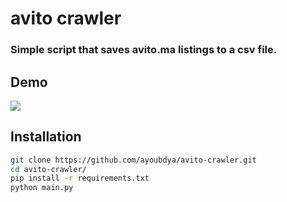 # avito crawler

### Simple script that saves avito.ma listings to a csv file.

## Demo

![](https://i.imgur.com/GDaMuVS.gif)

## Installation

```bash
git clone https://github.com/ayoubdya/avito-crawler.git
cd avito-crawler/
pip install -r requirements.txt
python main.py
```

